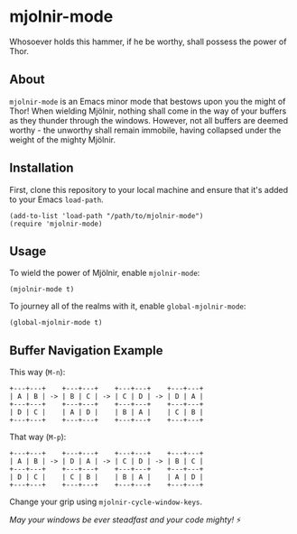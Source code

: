 # mjolnir-mode
Whosoever holds this hammer, if he be worthy, shall possess the power of Thor.

## About

`mjolnir-mode` is an Emacs minor mode that bestows upon you the might of Thor!
When wielding Mjölnir, nothing shall come in the way of your buffers as they thunder through the windows. However, not all buffers are deemed worthy - the unworthy shall remain immobile, having collapsed under the weight of the mighty Mjölnir.

## Installation

First, clone this repository to your local machine and ensure that it's added to your Emacs `load-path`.

```emacs-lisp
(add-to-list 'load-path "/path/to/mjolnir-mode")
(require 'mjolnir-mode)
```

## Usage

To wield the power of Mjölnir, enable `mjolnir-mode`:

```emacs-lisp
(mjolnir-mode t)
```

To journey all of the realms with it, enable `global-mjolnir-mode`:

```emacs-lisp
(global-mjolnir-mode t)
```

## Buffer Navigation Example

This way (`M-n`):

`+---+---+    +---+---+    +---+---+    +---+---+`  
`| A | B | -> | B | C | -> | C | D | -> | D | A |`  
`+---+---+    +---+---+    +---+---+    +---+---+`  
`| D | C |    | A | D |    | B | A |    | C | B |`  
`+---+---+    +---+---+    +---+---+    +---+---+`

That way (`M-p`):

`+---+---+    +---+---+    +---+---+    +---+---+`  
`| A | B | -> | D | A | -> | C | D | -> | B | C |`  
`+---+---+    +---+---+    +---+---+    +---+---+`  
`| D | C |    | C | B |    | B | A |    | A | D |`  
`+---+---+    +---+---+    +---+---+    +---+---+`

Change your grip using `mjolnir-cycle-window-keys`.

*May your windows be ever steadfast and your code mighty!* ⚡